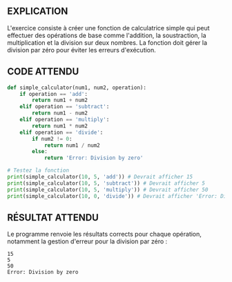 ## EXPLICATION

L'exercice consiste à créer une fonction de calculatrice simple qui peut effectuer des opérations de base comme l'addition, la soustraction, la multiplication et la division sur deux nombres. La fonction doit gérer la division par zéro pour éviter les erreurs d'exécution.

## CODE ATTENDU

```python
def simple_calculator(num1, num2, operation):
    if operation == 'add':
        return num1 + num2
    elif operation == 'subtract':
        return num1 - num2
    elif operation == 'multiply':
        return num1 * num2
    elif operation == 'divide':
        if num2 != 0:
            return num1 / num2
        else:
            return 'Error: Division by zero'

# Testez la fonction
print(simple_calculator(10, 5, 'add')) # Devrait afficher 15
print(simple_calculator(10, 5, 'subtract')) # Devrait afficher 5
print(simple_calculator(10, 5, 'multiply')) # Devrait afficher 50
print(simple_calculator(10, 0, 'divide')) # Devrait afficher 'Error: Division by zero'
```

## RÉSULTAT ATTENDU

Le programme renvoie les résultats corrects pour chaque opération, notamment la gestion d'erreur pour la division par zéro :

```
15
5
50
Error: Division by zero
```
